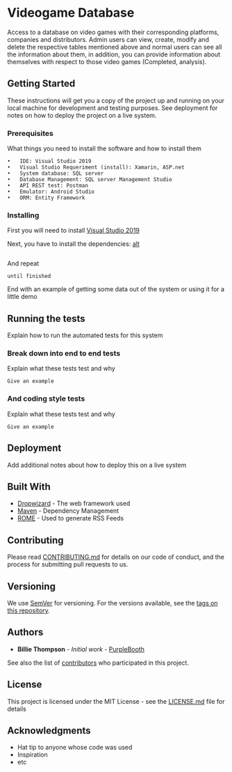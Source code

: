 # Videogame Database

Access to a database on video games with their corresponding platforms, companies and distributors. Admin users can view, create, modify and delete the respective tables mentioned above and normal users can see all the information about them, in addition, you can provide information about themselves with respect to those video games (Completed, analysis).

## Getting Started

These instructions will get you a copy of the project up and running on your local machine for development and testing purposes. See deployment for notes on how to deploy the project on a live system.

### Prerequisites

What things you need to install the software and how to install them

```
•	IDE: Visual Studio 2019
•	Visual Studio Requeriment (install): Xamarin, ASP.net
•	System database: SQL server
•	Database Management: SQL server Management Studio
•	API REST test: Postman
•	Emulator: Android Studio
•	ORM: Entity Framework
```

### Installing

First you will need to install [Visual Studio 2019](https://visualstudio.microsoft.com/thank-you-downloading-visual-studio/?sku=Community&rel=16)

Next, you have to install the dependencies:
[alt](https://image.prntscr.com/image/J0otTId-Si27uL_5k6he-Q.png)

```

```

And repeat

```
until finished
```

End with an example of getting some data out of the system or using it for a little demo

## Running the tests

Explain how to run the automated tests for this system

### Break down into end to end tests

Explain what these tests test and why

```
Give an example
```

### And coding style tests

Explain what these tests test and why

```
Give an example
```

## Deployment

Add additional notes about how to deploy this on a live system

## Built With

* [Dropwizard](http://www.dropwizard.io/1.0.2/docs/) - The web framework used
* [Maven](https://maven.apache.org/) - Dependency Management
* [ROME](https://rometools.github.io/rome/) - Used to generate RSS Feeds

## Contributing

Please read [CONTRIBUTING.md](https://gist.github.com/PurpleBooth/b24679402957c63ec426) for details on our code of conduct, and the process for submitting pull requests to us.

## Versioning

We use [SemVer](http://semver.org/) for versioning. For the versions available, see the [tags on this repository](https://github.com/your/project/tags). 

## Authors

* **Billie Thompson** - *Initial work* - [PurpleBooth](https://github.com/PurpleBooth)

See also the list of [contributors](https://github.com/your/project/contributors) who participated in this project.

## License

This project is licensed under the MIT License - see the [LICENSE.md](LICENSE.md) file for details

## Acknowledgments

* Hat tip to anyone whose code was used
* Inspiration
* etc

